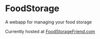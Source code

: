 FoodStorage
===========

A webapp for managing your food storage

Currently hosted at [FoodStorageFriend.com](http://foodstoragefriend.com)
